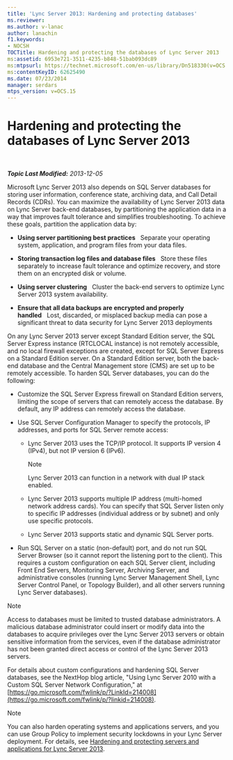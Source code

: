 ```yaml
---
title: 'Lync Server 2013: Hardening and protecting databases'
ms.reviewer: 
ms.author: v-lanac
author: lanachin
f1.keywords:
- NOCSH
TOCTitle: Hardening and protecting the databases of Lync Server 2013
ms:assetid: 6953e721-3511-4235-b848-51bab093dc89
ms:mtpsurl: https://technet.microsoft.com/en-us/library/Dn518330(v=OCS.15)
ms:contentKeyID: 62625490
ms.date: 07/23/2014
manager: serdars
mtps_version: v=OCS.15
---
```


# Hardening and protecting the databases of Lync Server 2013

<div data-xmlns="http://www.w3.org/1999/xhtml">

<div class="topic" data-xmlns="http://www.w3.org/1999/xhtml" data-msxsl="urn:schemas-microsoft-com:xslt" data-cs="https://msdn.microsoft.com/">

<div data-asp="https://msdn2.microsoft.com/asp">



</div>

<div id="mainSection">

<div id="mainBody">

<span> </span>

_**Topic Last Modified:** 2013-12-05_

Microsoft Lync Server 2013 also depends on SQL Server databases for storing user information, conference state, archiving data, and Call Detail Records (CDRs). You can maximize the availability of Lync Server 2013 data on Lync Server back-end databases, by partitioning the application data in a way that improves fault tolerance and simplifies troubleshooting. To achieve these goals, partition the application data by:

  - **Using server partitioning best practices**   Separate your operating system, application, and program files from your data files.

  - **Storing transaction log files and database files**   Store these files separately to increase fault tolerance and optimize recovery, and store them on an encrypted disk or volume.

  - **Using server clustering**   Cluster the back-end servers to optimize Lync Server 2013 system availability.

  - **Ensure that all data backups are encrypted and properly handled**   Lost, discarded, or misplaced backup media can pose a significant threat to data security for Lync Server 2013 deployments

On any Lync Server 2013 server except Standard Edition server, the SQL Server Express instance (RTCLOCAL instance) is not remotely accessible, and no local firewall exceptions are created, except for SQL Server Express on a Standard Edition server. On a Standard Edition server, both the back-end database and the Central Management store (CMS) are set up to be remotely accessible. To harden SQL Server databases, you can do the following:

  - Customize the SQL Server Express firewall on Standard Edition servers, limiting the scope of servers that can remotely access the database. By default, any IP address can remotely access the database.

  - Use SQL Server Configuration Manager to specify the protocols, IP addresses, and ports for SQL Server remote access:
    
      - Lync Server 2013 uses the TCP/IP protocol. It supports IP version 4 (IPv4), but not IP version 6 (IPv6).
        
        <div>
        

        > [!NOTE]  
        > Lync Server 2013 can function in a network with dual IP stack enabled.

        
        </div>
    
      - Lync Server 2013 supports multiple IP address (multi-homed network address cards). You can specify that SQL Server listen only to specific IP addresses (individual address or by subnet) and only use specific protocols.
    
      - Lync Server 2013 supports static and dynamic SQL Server ports.

  - Run SQL Server on a static (non-default) port, and do not run SQL Server Browser (so it cannot report the listening port to the client). This requires a custom configuration on each SQL Server client, including Front End Servers, Monitoring Server, Archiving Server, and administrative consoles (running Lync Server Management Shell, Lync Server Control Panel, or Topology Builder), and all other servers running Lync Server databases).

<div>


> [!NOTE]  
> Access to databases must be limited to trusted database administrators. A malicious database administrator could insert or modify data into the databases to acquire privileges over the Lync Server 2013 servers or obtain sensitive information from the services, even if the database administrator has not been granted direct access or control of the Lync Server 2013 servers.



</div>

For details about custom configurations and hardening SQL Server databases, see the NextHop blog article, "Using Lync Server 2010 with a Custom SQL Server Network Configuration," at [https://go.microsoft.com/fwlink/p/?LinkId=214008](https://go.microsoft.com/fwlink/p/?linkid=214008).

<div>


> [!NOTE]  
> You can also harden operating systems and applications servers, and you can use Group Policy to implement security lockdowns in your Lync Server deployment. For details, see <A href="lync-server-2013-hardening-and-protecting-servers-and-applications.md">Hardening and protecting servers and applications for Lync Server 2013</A>.



</div>

</div>

<span> </span>

</div>

</div>

</div>

